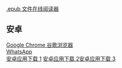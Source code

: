 
  [.epub 文件在线阅读器](https://epub-reader.online/) 
## 安卓 
  [Google Chrome 谷歌浏览器](https://www.mediafire.com/file/pl0wj6xeoegaop5/google-chrome-130-0-6723-86.apk/file) <br/>
  [WhatsApp](https://www.whatsapp.com/android)
  <br/>
  [安卓应用下载 1](https://apkpure.com/cn/) [安卓应用下载 2](https://cn.aptoide.com/group/applications)[安卓应用下载 3](https://cn.uptodown.com/)

